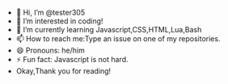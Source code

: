 - 👋 Hi, I’m @tester305
- 👀 I’m interested in coding!
- 🌱 I’m currently learning Javascript,CSS,HTML,Lua,Bash
- 📫 How to reach me:Type an issue on one of my repositories.
- 😄 Pronouns: he/him 
- ⚡ Fun fact: Javascript is not hard.
- Okay,Thank you for reading!

<!---
tester305/tester305 is a ✨ special ✨ repository because its `README.md` (this file) appears on your GitHub profile.
You can click the Preview link to take a look at your changes.
--->
